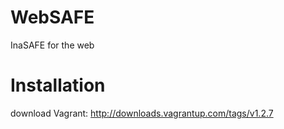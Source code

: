 WebSAFE
=======

InaSAFE for the web

Installation
============

download Vagrant:
http://downloads.vagrantup.com/tags/v1.2.7